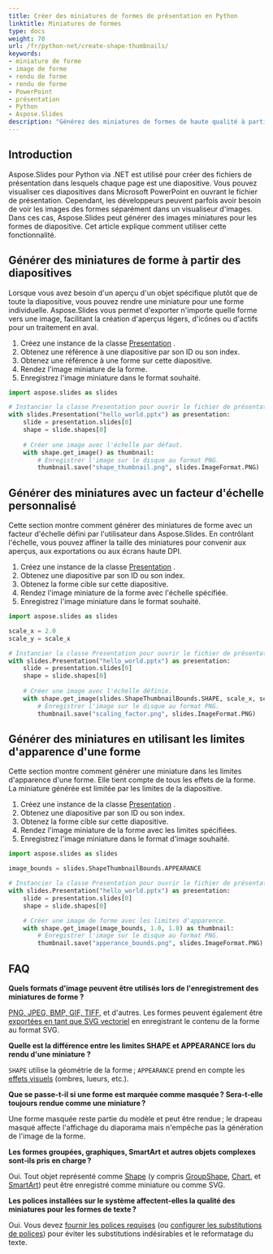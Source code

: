 ```yaml
---
title: Créer des miniatures de formes de présentation en Python
linktitle: Miniatures de formes
type: docs
weight: 70
url: /fr/python-net/create-shape-thumbnails/
keywords:
- miniature de forme
- image de forme
- rendu de forme
- rendu de forme
- PowerPoint
- présentation
- Python
- Aspose.Slides
description: "Générez des miniatures de formes de haute qualité à partir de diapositives PowerPoint et OpenDocument avec Aspose.Slides pour Python via .NET – créez et exportez facilement des miniatures de présentation."
---
```


## **Introduction**

Aspose.Slides pour Python via .NET est utilisé pour créer des fichiers de présentation dans lesquels chaque page est une diapositive. Vous pouvez visualiser ces diapositives dans Microsoft PowerPoint en ouvrant le fichier de présentation. Cependant, les développeurs peuvent parfois avoir besoin de voir les images des formes séparément dans un visualiseur d'images. Dans ces cas, Aspose.Slides peut générer des images miniatures pour les formes de diapositive. Cet article explique comment utiliser cette fonctionnalité.

## **Générer des miniatures de forme à partir des diapositives**

Lorsque vous avez besoin d'un aperçu d'un objet spécifique plutôt que de toute la diapositive, vous pouvez rendre une miniature pour une forme individuelle. Aspose.Slides vous permet d'exporter n'importe quelle forme vers une image, facilitant la création d'aperçus légers, d'icônes ou d'actifs pour un traitement en aval.

1. Créez une instance de la classe [Presentation](https://reference.aspose.com/slides/python-net/aspose.slides/presentation/) .
2. Obtenez une référence à une diapositive par son ID ou son index.
3. Obtenez une référence à une forme sur cette diapositive.
4. Rendez l'image miniature de la forme.
5. Enregistrez l'image miniature dans le format souhaité.

```py
import aspose.slides as slides

# Instancier la classe Presentation pour ouvrir le fichier de présentation.
with slides.Presentation("hello_world.pptx") as presentation:
    slide = presentation.slides[0]
    shape = slide.shapes[0]
    
    # Créer une image avec l'échelle par défaut.
    with shape.get_image() as thumbnail:
        # Enregistrer l'image sur le disque au format PNG.
        thumbnail.save("shape_thumbnail.png", slides.ImageFormat.PNG)
```

## **Générer des miniatures avec un facteur d'échelle personnalisé**

Cette section montre comment générer des miniatures de forme avec un facteur d'échelle défini par l'utilisateur dans Aspose.Slides. En contrôlant l'échelle, vous pouvez affiner la taille des miniatures pour convenir aux aperçus, aux exportations ou aux écrans haute DPI.

1. Créez une instance de la classe [Presentation](https://reference.aspose.com/slides/python-net/aspose.slides/presentation/) .
2. Obtenez une diapositive par son ID ou son index.
3. Obtenez la forme cible sur cette diapositive.
4. Rendez l'image miniature de la forme avec l'échelle spécifiée.
5. Enregistrez l'image miniature dans le format souhaité.

```py
import aspose.slides as slides

scale_x = 2.0
scale_y = scale_x

# Instancier la classe Presentation pour ouvrir le fichier de présentation.
with slides.Presentation("hello_world.pptx") as presentation:
    slide = presentation.slides[0]
    shape = slide.shapes[0]
    
    # Créer une image avec l'échelle définie.
    with shape.get_image(slides.ShapeThumbnailBounds.SHAPE, scale_x, scale_y) as thumbnail:
        # Enregistrer l'image sur le disque au format PNG.
        thumbnail.save("scaling_factor.png", slides.ImageFormat.PNG)
```

## **Générer des miniatures en utilisant les limites d'apparence d'une forme**

Cette section montre comment générer une miniature dans les limites d'apparence d'une forme. Elle tient compte de tous les effets de la forme. La miniature générée est limitée par les limites de la diapositive.

1. Créez une instance de la classe [Presentation](https://reference.aspose.com/slides/python-net/aspose.slides/presentation/) .
2. Obtenez une diapositive par son ID ou son index.
3. Obtenez la forme cible sur cette diapositive.
4. Rendez l'image miniature de la forme avec les limites spécifiées.
5. Enregistrez l'image miniature dans le format d'image souhaité.

```py
import aspose.slides as slides

image_bounds = slides.ShapeThumbnailBounds.APPEARANCE

# Instancier la classe Presentation pour ouvrir le fichier de présentation.
with slides.Presentation("hello_world.pptx") as presentation:
    slide = presentation.slides[0]
    shape = slide.shapes[0]

    # Créer une image de forme avec les limites d'apparence.
    with shape.get_image(image_bounds, 1.0, 1.0) as thumbnail:
        # Enregistrer l'image sur le disque au format PNG.
        thumbnail.save("apperance_bounds.png", slides.ImageFormat.PNG)
```

## **FAQ**

**Quels formats d'image peuvent être utilisés lors de l'enregistrement des miniatures de forme ?**

[PNG, JPEG, BMP, GIF, TIFF](https://reference.aspose.com/slides/python-net/aspose.slides/imageformat/), et d'autres. Les formes peuvent également être [exportées en tant que SVG vectoriel](https://reference.aspose.com/slides/python-net/aspose.slides/shape/write_as_svg/) en enregistrant le contenu de la forme au format SVG.

**Quelle est la différence entre les limites SHAPE et APPEARANCE lors du rendu d'une miniature ?**

`SHAPE` utilise la géométrie de la forme ; `APPEARANCE` prend en compte les [effets visuels](/slides/fr/python-net/shape-effect/) (ombres, lueurs, etc.).

**Que se passe-t-il si une forme est marquée comme masquée ? Sera‑t‑elle toujours rendue comme une miniature ?**

Une forme masquée reste partie du modèle et peut être rendue ; le drapeau masqué affecte l'affichage du diaporama mais n'empêche pas la génération de l'image de la forme.

**Les formes groupées, graphiques, SmartArt et autres objets complexes sont‑ils pris en charge ?**

Oui. Tout objet représenté comme [Shape](https://reference.aspose.com/slides/python-net/aspose.slides/shape/) (y compris [GroupShape](https://reference.aspose.com/slides/python-net/aspose.slides/groupshape/), [Chart](https://reference.aspose.com/slides/python-net/aspose.slides.charts/chart/), et [SmartArt](https://reference.aspose.com/slides/python-net/aspose.slides.smartart/smartart/)) peut être enregistré comme miniature ou comme SVG.

**Les polices installées sur le système affectent‑elles la qualité des miniatures pour les formes de texte ?**

Oui. Vous devez [fournir les polices requises](/slides/fr/python-net/custom-font/) (ou [configurer les substitutions de polices](/slides/fr/python-net/font-substitution/)) pour éviter les substitutions indésirables et le reformatage du texte.